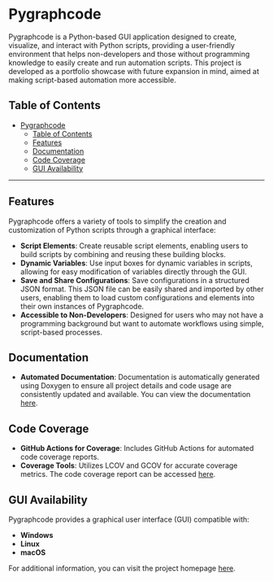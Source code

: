 # Pygraphcode

Pygraphcode is a Python-based GUI application designed to create, visualize, and interact with Python scripts, providing a user-friendly environment that helps non-developers and those without programming knowledge to easily create and run automation scripts. This project is developed as a portfolio showcase with future expansion in mind, aimed at making script-based automation more accessible.

## Table of Contents
- [Pygraphcode](#pygraphcode)
  - [Table of Contents](#table-of-contents)
  - [Features](#features)
  - [Documentation](#documentation)
  - [Code Coverage](#code-coverage)
  - [GUI Availability](#gui-availability)

---

## Features

Pygraphcode offers a variety of tools to simplify the creation and customization of Python scripts through a graphical interface:

- **Script Elements**: Create reusable script elements, enabling users to build scripts by combining and reusing these building blocks.
- **Dynamic Variables**: Use input boxes for dynamic variables in scripts, allowing for easy modification of variables directly through the GUI.
- **Save and Share Configurations**: Save configurations in a structured JSON format. This JSON file can be easily shared and imported by other users, enabling them to load custom configurations and elements into their own instances of Pygraphcode.
- **Accessible to Non-Developers**: Designed for users who may not have a programming background but want to automate workflows using simple, script-based processes.

## Documentation

- **Automated Documentation**: Documentation is automatically generated using Doxygen to ensure all project details and code usage are consistently updated and available. You can view the documentation [here](https://yashkanani.github.io/PyGraphCode/Documents/html/index.html).

## Code Coverage

- **GitHub Actions for Coverage**: Includes GitHub Actions for automated code coverage reports.
- **Coverage Tools**: Utilizes LCOV and GCOV for accurate coverage metrics. The code coverage report can be accessed [here](https://yashkanani.github.io/PyGraphCode/CodeCoverage/index.html).

## GUI Availability

Pygraphcode provides a graphical user interface (GUI) compatible with:

- **Windows**
- **Linux**
- **macOS**

For additional information, you can visit the project homepage [here](https://yashkanani.github.io/PyGraphCode/).
